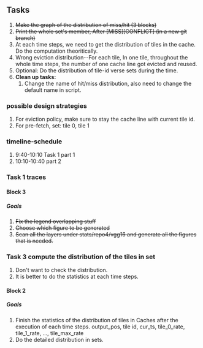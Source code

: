 ## Tasks
1. ~~Make the graph of the distribution of miss/hit (3 blocks)~~
2. ~~Print the whole set's member, After [MISS][CONFLICT] (in a new git branch)~~
3. At each time steps, we need to get the distribution of tiles in the cache. Do the computation theoritically.
4. Wrong eviction distribution--For each tile, In one tile, throughout the whole time steps, the number of one cache line got evicted and reused. 
5. Optional: Do the distribution of tile-id verse sets during the time.
6. **Clean up tasks:** 
   1. Change the name of hit/miss distribution, also need to change the default name in script.


### possible design strategies
1. For eviction policy, make sure to stay the cache line with current tile id.
2. For pre-fetch, 
   set: tile 0, tile 1


### timeline-schedule
1. 9:40-10:10 Task 1 part 1
2. 10:10-10:40 part 2

### Task 1 traces
#### Block 3
##### Goals
1. ~~Fix the legend overlapping stuff~~
2. ~~Choose which figure to be generated~~
3. ~~Scan all the layers under stats/repo4/vgg16 and generate all the figures that is needed.~~


### Task 3 compute the distribution of the tiles in set
1. Don't want to check the distribution. 
2. It is better to do the statistics at each time steps.

#### Block 2
##### Goals
1. Finish the statistics of the distribution of tiles in Caches after the execution of each time steps.
output_pos, tile id, cur_ts, tile_0_rate, tile_1_rate, ..., tile_max_rate
2. Do the detailed distribution in sets.


